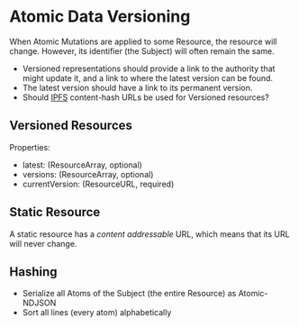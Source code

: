 # Atomic Data Versioning

When Atomic Mutations are applied to some Resource, the resource will change.
However, its identifier (the Subject) will often remain the same.

- Versioned representations should provide a link to the authority that might update it, and a link to where the latest version can be found.
- The latest version should have a link to its permanent version.
- Should [IPFS](../interoperability/ipfs.md) content-hash URLs be used for Versioned resources?

## Versioned Resources

Properties:

<!-- Maybe this is not required, if we assume that the subject URL should always show the latest? -->
- latest: (ResourceArray, optional)
- versions: (ResourceArray, optional)
- currentVersion: (ResourceURL, required)

## Static Resource

A static resource has a _content addressable_ URL, which means that its URL will never change.

## Hashing

- Serialize all Atoms of the Subject (the entire Resource) as Atomic-NDJSON
- Sort all lines (every atom) alphabetically
